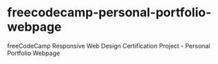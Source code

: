 # freecodecamp-personal-portfolio-webpage
freeCodeCamp Responsive Web Design Certification Project - Personal Portfolio Webpage
